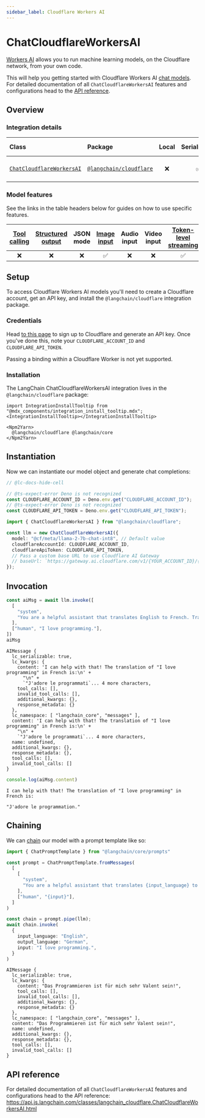 ```yaml
---
sidebar_label: Cloudflare Workers AI
---
```


# ChatCloudflareWorkersAI

[Workers AI](https://developers.cloudflare.com/workers-ai/) allows you to run machine learning models, on the Cloudflare network, from your own code.

This will help you getting started with Cloudflare Workers AI [chat models](/oss/concepts/chat_models). For detailed documentation of all `ChatCloudflareWorkersAI` features and configurations head to the [API reference](https://api.js.langchain.com/classes/langchain_cloudflare.ChatCloudflareWorkersAI.html).

## Overview
### Integration details

| Class | Package | Local | Serializable | PY support | Package downloads | Package latest |
| :--- | :--- | :---: | :---: |  :---: | :---: | :---: |
| [`ChatCloudflareWorkersAI`](https://api.js.langchain.com/classes/langchain_cloudflare.ChatCloudflareWorkersAI.html) | [`@langchain/cloudflare`](https://npmjs.com/@langchain/cloudflare) | ❌ | ✅ | ❌ | ![NPM - Downloads](https://img.shields.io/npm/dm/@langchain/cloudflare?style=flat-square&label=%20&) | ![NPM - Version](https://img.shields.io/npm/v/@langchain/cloudflare?style=flat-square&label=%20&) |

### Model features

See the links in the table headers below for guides on how to use specific features.

| [Tool calling](/oss/how-to/tool_calling) | [Structured output](/oss/how-to/structured_output/) | JSON mode | [Image input](/oss/how-to/multimodal_inputs/) | Audio input | Video input | [Token-level streaming](/oss/how-to/chat_streaming/) | [Token usage](/oss/how-to/chat_token_usage_tracking/) | [Logprobs](/oss/how-to/logprobs/) |
| :---: | :---: | :---: | :---: |  :---: | :---: | :---: | :---: | :---: |
| ❌ | ❌ | ❌ | ✅ | ❌ | ❌ | ✅ | ❌ | ❌ | 

## Setup

To access Cloudflare Workers AI models you'll need to create a Cloudflare account, get an API key, and install the `@langchain/cloudflare` integration package.

### Credentials

Head [to this page](https://developers.cloudflare.com/workers-ai/) to sign up to Cloudflare and generate an API key. Once you've done this, note your `CLOUDFLARE_ACCOUNT_ID` and `CLOUDFLARE_API_TOKEN`.

Passing a binding within a Cloudflare Worker is not yet supported.

### Installation

The LangChain ChatCloudflareWorkersAI integration lives in the `@langchain/cloudflare` package:

```{=mdx}
import IntegrationInstallTooltip from "@mdx_components/integration_install_tooltip.mdx";
<IntegrationInstallTooltip></IntegrationInstallTooltip>

<Npm2Yarn>
  @langchain/cloudflare @langchain/core
</Npm2Yarn>

```
## Instantiation

Now we can instantiate our model object and generate chat completions:


```typescript
// @lc-docs-hide-cell

// @ts-expect-error Deno is not recognized
const CLOUDFLARE_ACCOUNT_ID = Deno.env.get("CLOUDFLARE_ACCOUNT_ID");
// @ts-expect-error Deno is not recognized
const CLOUDFLARE_API_TOKEN = Deno.env.get("CLOUDFLARE_API_TOKEN");
```
```typescript
import { ChatCloudflareWorkersAI } from "@langchain/cloudflare";

const llm = new ChatCloudflareWorkersAI({
  model: "@cf/meta/llama-2-7b-chat-int8", // Default value
  cloudflareAccountId: CLOUDFLARE_ACCOUNT_ID,
  cloudflareApiToken: CLOUDFLARE_API_TOKEN,
  // Pass a custom base URL to use Cloudflare AI Gateway
  // baseUrl: `https://gateway.ai.cloudflare.com/v1/{YOUR_ACCOUNT_ID}/{GATEWAY_NAME}/workers-ai/`,
});
```

## Invocation


```typescript
const aiMsg = await llm.invoke([
  [
    "system",
    "You are a helpful assistant that translates English to French. Translate the user sentence.",
  ],
  ["human", "I love programming."],
])
aiMsg
```



```output
AIMessage {
  lc_serializable: true,
  lc_kwargs: {
    content: 'I can help with that! The translation of "I love programming" in French is:\n' +
      "\n" +
      `"J'adore le programmati`... 4 more characters,
    tool_calls: [],
    invalid_tool_calls: [],
    additional_kwargs: {},
    response_metadata: {}
  },
  lc_namespace: [ "langchain_core", "messages" ],
  content: 'I can help with that! The translation of "I love programming" in French is:\n' +
    "\n" +
    `"J'adore le programmati`... 4 more characters,
  name: undefined,
  additional_kwargs: {},
  response_metadata: {},
  tool_calls: [],
  invalid_tool_calls: []
}
```



```typescript
console.log(aiMsg.content)
```
```output
I can help with that! The translation of "I love programming" in French is:

"J'adore le programmation."
```
## Chaining

We can [chain](/oss/how-to/sequence/) our model with a prompt template like so:


```typescript
import { ChatPromptTemplate } from "@langchain/core/prompts"

const prompt = ChatPromptTemplate.fromMessages(
  [
    [
      "system",
      "You are a helpful assistant that translates {input_language} to {output_language}.",
    ],
    ["human", "{input}"],
  ]
)

const chain = prompt.pipe(llm);
await chain.invoke(
  {
    input_language: "English",
    output_language: "German",
    input: "I love programming.",
  }
)
```



```output
AIMessage {
  lc_serializable: true,
  lc_kwargs: {
    content: "Das Programmieren ist für mich sehr Valent sein!",
    tool_calls: [],
    invalid_tool_calls: [],
    additional_kwargs: {},
    response_metadata: {}
  },
  lc_namespace: [ "langchain_core", "messages" ],
  content: "Das Programmieren ist für mich sehr Valent sein!",
  name: undefined,
  additional_kwargs: {},
  response_metadata: {},
  tool_calls: [],
  invalid_tool_calls: []
}
```


## API reference

For detailed documentation of all `ChatCloudflareWorkersAI` features and configurations head to the API reference: https://api.js.langchain.com/classes/langchain_cloudflare.ChatCloudflareWorkersAI.html
